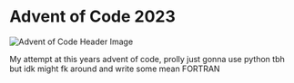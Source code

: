 # Advent of Code 2023

![Advent of Code Header Image](https://res.cloudinary.com/practicaldev/image/fetch/s--0VPJnrRH--/c_imagga_scale,f_auto,fl_progressive,h_420,q_auto,w_1000/https://dev-to-uploads.s3.amazonaws.com/uploads/articles/c58x593kjnekzfct0hqt.jpg)

My attempt at this years advent of code, prolly just gonna use python tbh but idk might fk around and write some mean FORTRAN